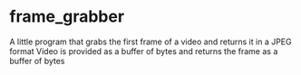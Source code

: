 # frame_grabber

A little program that grabs the first frame of a video and returns it in a JPEG format
Video is provided as a buffer of bytes and returns the frame as a buffer of bytes

